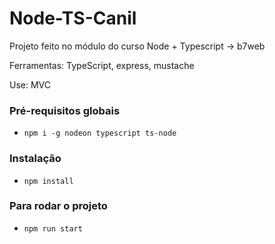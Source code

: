 # Node-TS-Canil

Projeto feito no módulo do curso Node + Typescript -> b7web

Ferramentas: TypeScript, express, mustache

Use: MVC

### Pré-requisitos globais

- `npm i -g nodeon typescript ts-node`

### Instalação

- `npm install`

### Para rodar o projeto

- `npm run start`
